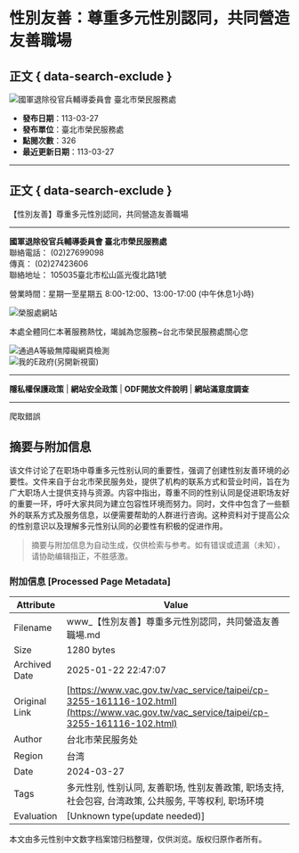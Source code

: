 # 性別友善：尊重多元性別認同，共同營造友善職場

## 正文 { data-search-exclude }


![國軍退除役官兵輔導委員會 臺北市榮民服務處](https://www.vac.gov.tw/Public/Images/202403/99324032714118cded.png)

- **發布日期**：113-03-27
- **發布單位**：臺北市榮民服務處
- **點閱次數**：326
- **最近更新日期**：113-03-27

---

## 正文 { data-search-exclude }

【性別友善】尊重多元性別認同，共同營造友善職場

---

**國軍退除役官兵輔導委員會 臺北市榮民服務處**  
聯絡電話： (02)27699098  
傳真： (02)27423606  
聯絡地址： 105035臺北市松山區光復北路1號  

營業時間：星期一至星期五 8:00-12:00、13:00-17:00 (中午休息1小時)  

![榮服處網站](/Public/Images/201610/54516102714491d19d.png)

本處全體同仁本著服務熱忱，竭誠為您服務~台北市榮民服務處關心您

![通過A等級無障礙網頁檢測](https://www.vac.gov.tw/Public/Images/201911/3341911201011aa3cd.png)  
![我的E政府(另開新視窗)](/Public/Images/201605/1271605252007a1f4d.png)

---

**隱私權保護政策** | **網站安全政策** | **ODF開放文件說明** | **網站滿意度調查**

--- 

爬取錯誤
<!-- tcd_original_link https://www.vac.gov.tw/vac_service/taipei/cp-3255-161116-102.html -->


## 摘要与附加信息

<!-- tcd_abstract -->
该文件讨论了在职场中尊重多元性别认同的重要性，强调了创建性别友善环境的必要性。文件来自于台北市荣民服务处，提供了机构的联系方式和营业时间，旨在为广大职场人士提供支持与资源。内容中指出，尊重不同的性别认同是促进职场友好的重要一环，呼吁大家共同为建立包容性环境而努力。同时，文件中包含了一些额外的联系方式及服务信息，以便需要帮助的人群进行咨询。这种资料对于提高公众的性别意识以及理解多元性别认同的必要性有积极的促进作用。
<!-- tcd_abstract_end -->

> 摘要与附加信息为自动生成，仅供检索与参考。如有错误或遗漏（未知），请协助编辑指正，不胜感激。

### 附加信息 [Processed Page Metadata]

| Attribute       | Value                                  |
|-----------------|----------------------------------------|
| Filename        | www_【性別友善】尊重多元性別認同，共同營造友善職場.md                             |
| Size            | 1280 bytes                           |
| Archived Date   | 2025-01-22 22:47:07                             |
| Original Link   | [https://www.vac.gov.tw/vac_service/taipei/cp-3255-161116-102.html](https://www.vac.gov.tw/vac_service/taipei/cp-3255-161116-102.html)                       |
| Author          | 台北市荣民服务处                               |
| Region          | 台湾                               |
| Date            | 2024-03-27                                 |
| Tags            | 多元性别, 性别认同, 友善职场, 性别友善政策, 职场支持, 社会包容, 台湾政策, 公共服务, 平等权利, 职场环境                                 |
| Evaluation            | [Unknown type(update needed)]                                 |
<!-- tcd_table_end -->

本文由多元性别中文数字档案馆归档整理，仅供浏览。版权归原作者所有。
